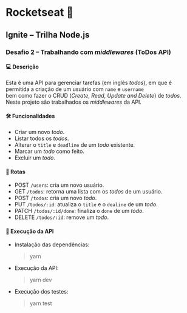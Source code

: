 # Rocketseat :rocket:

## Ignite – Trilha Node.js

### Desafio 2 – Trabalhando com *middlewares* (ToDos API)

#### :computer: Descrição
Esta é uma API para gerenciar tarefas (em inglês *todos*), em que é permitida a criação de um usuário com `name` e `username` bem como fazer o CRUD (*Create*, *Read*, *Update* *and* *Delete*) de *todos*. Neste projeto são trabalhados os *middlewares* da API.

#### :hammer_and_wrench: Funcionalidades
- Criar um novo *todo*.
- Listar todos os *todos*.
- Alterar o `title` e `deadline` de um *todo* existente.
- Marcar um *todo* como feito.
- Excluir um *todo*.

#### :link: Rotas
- POST `/users`: cria um novo usuário.
- GET `/todos`: retorna uma lista com os *todos* de um usuário.
- POST `/todos`: cria um novo *todo*.
- PUT `/todos/:id`: atualiza o `title` e o `dealine` de um *todo*.
- PATCH `/todos/:id/done`: finaliza o `done` de um *todo*.
- DELETE `/todos/:id`: remove um *todo*.

#### :memo: Execução da API
- Instalação das dependências:
  > yarn

- Execução da API:
  > yarn dev

- Execução dos testes:
  > yarn test
